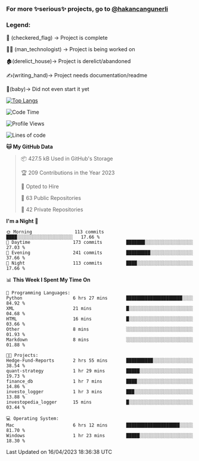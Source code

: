 ### For more ✨serious✨ projects, go to [@hakancangunerli](https://github.com/hakancangunerli)


### Legend:


🏁 (checkered_flag) -> Project is complete

👨‍💻 (man_technologist)   -> Project is being worked on

🏚️(derelict_house)-> Project is derelict/abandoned

✍️(writing_hand)-> Project needs documentation/readme

👶(baby)-> Did not even start it yet

[![Top Langs](https://github-readme-stats.vercel.app/api/top-langs/?username=johngunerli&layout=compact&hide=tex,html,shell,CSS&langs_count=10&exclude_repo=2015-csharp)](https://github.com/anuraghazra/github-readme-stats)


<!--START_SECTION:waka-->
![Code Time](http://img.shields.io/badge/Code%20Time-417%20hrs%2054%20mins-blue)

![Profile Views](http://img.shields.io/badge/Profile%20Views-23-blue)

![Lines of code](https://img.shields.io/badge/From%20Hello%20World%20I%27ve%20Written-3.7%20million%20lines%20of%20code-blue)

**🐱 My GitHub Data** 

> 📦 427.5 kB Used in GitHub's Storage 
 > 
> 🏆 209 Contributions in the Year 2023
 > 
> 💼 Opted to Hire
 > 
> 📜 63 Public Repositories 
 > 
> 🔑 42 Private Repositories 
 > 
**I'm a Night 🦉** 

```text
🌞 Morning                113 commits         ████░░░░░░░░░░░░░░░░░░░░░   17.66 % 
🌆 Daytime                173 commits         ███████░░░░░░░░░░░░░░░░░░   27.03 % 
🌃 Evening                241 commits         █████████░░░░░░░░░░░░░░░░   37.66 % 
🌙 Night                  113 commits         ████░░░░░░░░░░░░░░░░░░░░░   17.66 % 
```


📊 **This Week I Spent My Time On** 

```text
💬 Programming Languages: 
Python                   6 hrs 27 mins       █████████████████████░░░░   84.92 % 
XML                      21 mins             █░░░░░░░░░░░░░░░░░░░░░░░░   04.68 % 
HTML                     16 mins             █░░░░░░░░░░░░░░░░░░░░░░░░   03.66 % 
Other                    8 mins              ░░░░░░░░░░░░░░░░░░░░░░░░░   01.93 % 
Markdown                 8 mins              ░░░░░░░░░░░░░░░░░░░░░░░░░   01.88 % 

🐱‍💻 Projects: 
Hedge-Fund-Reports       2 hrs 55 mins       ██████████░░░░░░░░░░░░░░░   38.54 % 
quant-strategy           1 hr 29 mins        █████░░░░░░░░░░░░░░░░░░░░   19.73 % 
finance_db               1 hr 7 mins         ████░░░░░░░░░░░░░░░░░░░░░   14.86 % 
investo_logger           1 hr 3 mins         ███░░░░░░░░░░░░░░░░░░░░░░   13.88 % 
investopedia_logger      15 mins             █░░░░░░░░░░░░░░░░░░░░░░░░   03.44 % 

💻 Operating System: 
Mac                      6 hrs 12 mins       ████████████████████░░░░░   81.70 % 
Windows                  1 hr 23 mins        █████░░░░░░░░░░░░░░░░░░░░   18.30 % 
```


 Last Updated on 16/04/2023 18:36:38 UTC
<!--END_SECTION:waka-->


